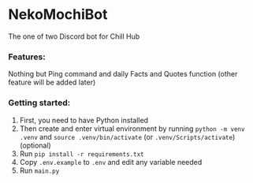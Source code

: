# NekoMochiBot
The one of two Discord bot for Chill Hub

### Features:
Nothing but Ping command and daily Facts and Quotes function (other feature will be added later)

### Getting started:
1. First, you need to have Python installed
2. Then create and enter virtual environment by running `python -m venv .venv` and `source .venv/bin/activate` (or `.venv/Scripts/activate`) (optional)
3. Run `pip install -r requirements.txt`
4. Copy `.env.example` to `.env` and edit any variable needed
5. Run `main.py`